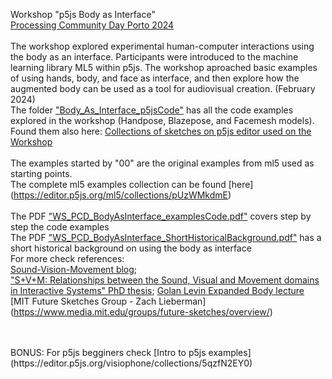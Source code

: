 Workshop "p5js Body as Interface" <br>
[Processing Community Day Porto 2024](https://pcd.fba.up.pt/2024/) <br>
<br>
The workshop explored experimental human-computer interactions using the body as an interface. Participants were introduced to the machine learning library ML5 within p5js. The workshop aproached basic examples of using hands, body, and face as interface, and then explore how the augmented body can be used as a tool for audiovisual creation. (February 2024)
<br>
The folder ["Body_As_Interface_p5jsCode"](https://github.com/visiophone/WS_p5js_BodyAsInterface/tree/main/Body_As_Interface_p5jsCode) has all the code examples explored in the workshop (Handpose, Blazepose, and Facemesh models). Found them also here: [Collections of sketches on p5js editor used on the Workshop](https://editor.p5js.org/visiophone/collections/ewYf2gJo_)
<br><br>
The examples started by "00" are the original examples from ml5 used as starting points. <br>
The complete ml5 examples collection can be found [here] (https://editor.p5js.org/ml5/collections/pUzWMkdmE)
<br>
<br>
The PDF ["WS_PCD_BodyAsInterface_examplesCode.pdf"](https://github.com/visiophone/WS_p5js_BodyAsInterface/blob/main/WS_PCD_BodyAsInterface_examplesCode.pdf) covers step by step the code examples
<br>
The PDF ["WS_PCD_BodyAsInterface_ShortHistoricalBackground.pdf"](https://github.com/visiophone/WS_p5js_BodyAsInterface/blob/main/WS_PCD_BodyAsInterface_ShortHistoricalBackground.pdf) has a short historical background on using the body as interface<br>
For more check references:<br>
[Sound-Vision-Movement blog](https://s-v-m.tumblr.com/tagged/motion%20sculptures);<br>
["S+V+M: Relationships between the Sound, Visual and Movement domains in Interactive Systems" PhD thesis](https://repositorio-aberto.up.pt/handle/10216/116201?locale=en);
[Golan Levin Expanded Body lecture](https://github.com/golanlevin/lectures/tree/master/lecture_expanded_body)
[MIT Future Sketches Group - Zach Lieberman] (https://www.media.mit.edu/groups/future-sketches/overview/)

<br>
<br>
BONUS: For p5js begginers check [Intro to p5js examples](https://editor.p5js.org/visiophone/collections/5qzfN2EY0)
